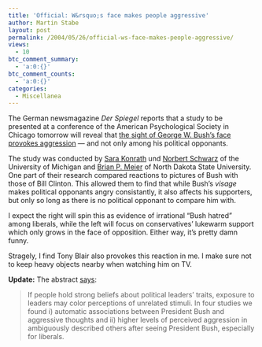 ```yaml
---
title: 'Official: W&rsquo;s face makes people aggressive'
author: Martin Stabe
layout: post
permalink: /2004/05/26/official-ws-face-makes-people-aggressive/
views:
  - 10
btc_comment_summary:
  - 'a:0:{}'
btc_comment_counts:
  - 'a:0:{}'
categories:
  - Miscellanea
---
```

The German newsmagazine *Der Spiegel* reports that a study to be presented at a conference of the American Psychological Society in Chicago tomorrow will reveal that [the sight of George W. Bush&#8217;s face provokes aggression][1] &#8212; and not only among his political opponants.

The study was conducted by [Sara Konrath][2] und [Norbert Schwarz][3] of the University of Michigan and [Brian P. Meier][4] of North Dakota State University. One part of their research compared reactions to pictures of Bush with those of Bill Clinton. This allowed them to find that while Bush&#8217;s *visage* makes political opponants angry consistantly, it also affects his supporters, but only so long as there is no political opponant to compare him with.

I expect the right will spin this as evidence of irrational &#8220;Bush hatred&#8221; among liberals, while the left will focus on conservatives&#8217; lukewarm support which only grows in the face of opposition. Either way, it&#8217;s pretty damn funny.

Stragely, I find Tony Blair also provokes this reaction in me. I make sure not to keep heavy objects nearby when watching him on TV.

**Update:** The abstract [says][5]:

> If people hold strong beliefs about political leaders’ traits, exposure to leaders may color perceptions of unrelated stimuli. In four studies we found i) automatic associations between President Bush and aggressive thoughts and ii) higher levels of perceived aggression in ambiguously described others after seeing President Bush, especially for liberals.

 [1]: http://www.spiegel.de/wissenschaft/mensch/0,1518,301519,00.html
 [2]: http://www.lsa.umich.edu/psych/people/directory/profiles/?id=skonrath
 [3]: http://sitemaker.umich.edu/norbert.schwarz
 [4]: http://www.psychology.psych.ndsu.nodak.edu/meier/
 [5]: http://www.psychologicalscience.org/convention/program/search/viewProgram.cfm?Abstract_ID=4509&AbType=&AbAuthor=&Subject_ID=&Day_ID=all&keyword=Konrath